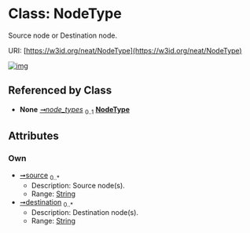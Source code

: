 
# Class: NodeType


Source node or Destination node.

URI: [https://w3id.org/neat/NodeType](https://w3id.org/neat/NodeType)


[![img](https://yuml.me/diagram/nofunky;dir:TB/class/[ApplyTrainedModel]++-%20node_types%200..1>[NodeType&#124;source:string%20*;destination:string%20*],[ApplyTrainedModel])](https://yuml.me/diagram/nofunky;dir:TB/class/[ApplyTrainedModel]++-%20node_types%200..1>[NodeType&#124;source:string%20*;destination:string%20*],[ApplyTrainedModel])

## Referenced by Class

 *  **None** *[➞node_types](applyTrainedModel__node_types.md)*  <sub>0..1</sub>  **[NodeType](NodeType.md)**

## Attributes


### Own

 * [➞source](nodeType__source.md)  <sub>0..\*</sub>
     * Description: Source node(s).
     * Range: [String](types/String.md)
 * [➞destination](nodeType__destination.md)  <sub>0..\*</sub>
     * Description: Destination node(s).
     * Range: [String](types/String.md)
